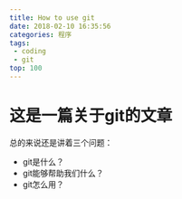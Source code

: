 ```yaml
---
title: How to use git
date: 2018-02-10 16:35:56
categories: 程序
tags:
 - coding
 - git
top: 100
---
```

# 这是一篇关于git的文章
总的来说还是讲着三个问题：
 - git是什么？
 - git能够帮助我们什么？
 - git怎么用？
